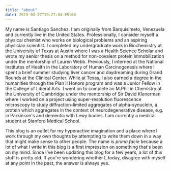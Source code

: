 ```yaml
---
title: "about"
date: 2019-04-27T19:27:04-05:00
---
```

My name is Santiago Sanchez. I am originally from Barquisimeto, Venezuela and currently live in the United States.
Professionally, I consider myself a physical chemist who works on biological problems and an aspiring physician scientist.
I completed my undergraduate work in Biochemistry at the University of Texas at Austin where I was a Health Science Scholar
and wrote my senior thesis on a method for non-covalent protein immobilization under the mentorship of Lauren Webb. Previously,
I interned at the National Institutes of Health in the Laboratory of Human Carcinogenesis where I spent a brief summer studying
liver cancer and daydreaming during Grand Rounds at the Clinical Center.
While at Texas, I also earned a degree
in the humanities through the Plan II Honors program and was a Junior Fellow in the College of Liberal Arts. I went on to
complete an M.Phil in Chemistry at the University of Cambridge under the mentorship of Sir David Klenerman where I worked on a 
project using super-resolution fluorescence microscopy to study diffraction-limited aggregates of alpha-synuclein, a protein
which aggregates in the context of neurodegenerative disease, e.g. in Parkinson's and dementia with Lewy bodies. I am currently a medical
student at Stanford Medical School.

This blog is an outlet for my hyperactive imagination and a place where I work through my own thoughts by attempting to write
them down in a way that might make sense to other people. The name is *prima facie* because a lot of what I write in this blog
is a first impression on something that's been on my mind. Since I've been updating this blog for a few years, a lot of this stuff is pretty old. If you're wondering whether I, today, disagree with myself at any point in the past, the answer is always yes.

